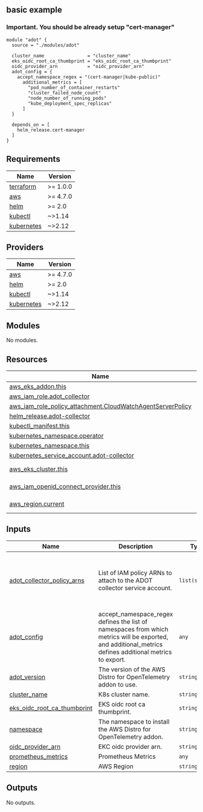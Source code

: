 ## basic example
### Important. You should be already setup "cert-manager"

```
module "adot" {
  source = "./modules/adot"

  cluster_name                = "cluster_name"
  eks_oidc_root_ca_thumbprint = "eks_oidc_root_ca_thumbprint"
  oidc_provider_arn           = "oidc_provider_arn"
  adot_config = {
    accept_namespace_regex = "(cert-manager|kube-public)"
      additional_metrics = [
        "pod_number_of_container_restarts"
        "cluster_failed_node_count"
        "node_number_of_running_pods"
        "kube_deployment_spec_replicas"
      ]
  }

  depends_on = [
    helm_release.cert-manager
  ]
}
```

<!-- BEGINNING OF PRE-COMMIT-TERRAFORM DOCS HOOK -->
## Requirements

| Name | Version |
|------|---------|
| <a name="requirement_terraform"></a> [terraform](#requirement\_terraform) | >= 1.0.0 |
| <a name="requirement_aws"></a> [aws](#requirement\_aws) | >= 4.7.0 |
| <a name="requirement_helm"></a> [helm](#requirement\_helm) | >= 2.0 |
| <a name="requirement_kubectl"></a> [kubectl](#requirement\_kubectl) | ~>1.14 |
| <a name="requirement_kubernetes"></a> [kubernetes](#requirement\_kubernetes) | ~>2.12 |

## Providers

| Name | Version |
|------|---------|
| <a name="provider_aws"></a> [aws](#provider\_aws) | >= 4.7.0 |
| <a name="provider_helm"></a> [helm](#provider\_helm) | >= 2.0 |
| <a name="provider_kubectl"></a> [kubectl](#provider\_kubectl) | ~>1.14 |
| <a name="provider_kubernetes"></a> [kubernetes](#provider\_kubernetes) | ~>2.12 |

## Modules

No modules.

## Resources

| Name | Type |
|------|------|
| [aws_eks_addon.this](https://registry.terraform.io/providers/hashicorp/aws/latest/docs/resources/eks_addon) | resource |
| [aws_iam_role.adot_collector](https://registry.terraform.io/providers/hashicorp/aws/latest/docs/resources/iam_role) | resource |
| [aws_iam_role_policy_attachment.CloudWatchAgentServerPolicy](https://registry.terraform.io/providers/hashicorp/aws/latest/docs/resources/iam_role_policy_attachment) | resource |
| [helm_release.adot-collector](https://registry.terraform.io/providers/hashicorp/helm/latest/docs/resources/release) | resource |
| [kubectl_manifest.this](https://registry.terraform.io/providers/gavinbunney/kubectl/latest/docs/resources/manifest) | resource |
| [kubernetes_namespace.operator](https://registry.terraform.io/providers/hashicorp/kubernetes/latest/docs/resources/namespace) | resource |
| [kubernetes_namespace.this](https://registry.terraform.io/providers/hashicorp/kubernetes/latest/docs/resources/namespace) | resource |
| [kubernetes_service_account.adot-collector](https://registry.terraform.io/providers/hashicorp/kubernetes/latest/docs/resources/service_account) | resource |
| [aws_eks_cluster.this](https://registry.terraform.io/providers/hashicorp/aws/latest/docs/data-sources/eks_cluster) | data source |
| [aws_iam_openid_connect_provider.this](https://registry.terraform.io/providers/hashicorp/aws/latest/docs/data-sources/iam_openid_connect_provider) | data source |
| [aws_region.current](https://registry.terraform.io/providers/hashicorp/aws/latest/docs/data-sources/region) | data source |

## Inputs

| Name | Description | Type | Default | Required |
|------|-------------|------|---------|:--------:|
| <a name="input_adot_collector_policy_arns"></a> [adot\_collector\_policy\_arns](#input\_adot\_collector\_policy\_arns) | List of IAM policy ARNs to attach to the ADOT collector service account. | `list(string)` | <pre>[<br>  "arn:aws:iam::aws:policy/AmazonPrometheusRemoteWriteAccess",<br>  "arn:aws:iam::aws:policy/CloudWatchAgentServerPolicy",<br>  "arn:aws:iam::aws:policy/AWSXrayWriteOnlyAccess"<br>]</pre> | no |
| <a name="input_adot_config"></a> [adot\_config](#input\_adot\_config) | accept\_namespace\_regex defines the list of namespaces from which metrics will be exported, and additional\_metrics defines additional metrics to export. | `any` | <pre>{<br>  "accept_namespace_regex": "(default|kube-system)",<br>  "additional_metrics": []<br>}</pre> | no |
| <a name="input_adot_version"></a> [adot\_version](#input\_adot\_version) | The version of the AWS Distro for OpenTelemetry addon to use. | `string` | `"v0.66.0-eksbuild.1"` | no |
| <a name="input_cluster_name"></a> [cluster\_name](#input\_cluster\_name) | K8s cluster name. | `string` | n/a | yes |
| <a name="input_eks_oidc_root_ca_thumbprint"></a> [eks\_oidc\_root\_ca\_thumbprint](#input\_eks\_oidc\_root\_ca\_thumbprint) | EKS oidc root ca thumbprint. | `string` | n/a | yes |
| <a name="input_namespace"></a> [namespace](#input\_namespace) | The namespace to install the AWS Distro for OpenTelemetry addon. | `string` | `"adot"` | no |
| <a name="input_oidc_provider_arn"></a> [oidc\_provider\_arn](#input\_oidc\_provider\_arn) | EKC oidc provider arn. | `string` | n/a | yes |
| <a name="input_prometheus_metrics"></a> [prometheus\_metrics](#input\_prometheus\_metrics) | Prometheus Metrics | `any` | n/a | yes |
| <a name="input_region"></a> [region](#input\_region) | AWS Region | `string` | n/a | yes |

## Outputs

No outputs.
<!-- END OF PRE-COMMIT-TERRAFORM DOCS HOOK -->
